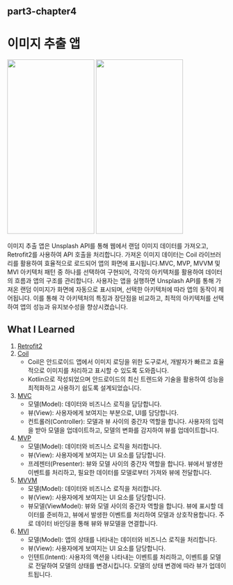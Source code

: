 ## part3-chapter4

# 이미지 추출 앱

<img src="https://github.com/soommmin/part3-chapter4/assets/150005268/5fc8c1af-3953-45c5-a6b0-f4027c6ee5b5" width="200" height="400"/>
<img src="https://github.com/soommmin/part3-chapter4/assets/150005268/f372daa3-8532-4122-af88-f56d08eb5831" width="200" height="400"/>

이미지 추출 앱은 Unsplash API를 통해 웹에서 랜덤 이미지 데이터를 가져오고, Retrofit2를 사용하여 API 호출을 처리합니다. 가져온 이미지 데이터는 Coil 라이브러리를 활용하여 효율적으로 로드되어 앱의 화면에 표시됩니다.MVC, MVP, MVVM 및 MVI 아키텍처 패턴 중 하나를 선택하여 구현되어, 각각의 아키텍처를 활용하여 데이터의 흐름과 앱의 구조를 관리합니다. 사용자는 앱을 실행하면 Unsplash API를 통해 가져온 랜덤 이미지가 화면에 자동으로 표시되며, 선택한 아키텍처에 따라 앱의 동작이 제어됩니다. 이를 통해 각 아키텍처의 특징과 장단점을 비교하고, 최적의 아키텍처를 선택하여 앱의 성능과 유지보수성을 향상시켰습니다.

## What I Learned
1. [Retrofit2](https://square.github.io/retrofit/)
2. [Coil](https://coil-kt.github.io/coil/)
   - Coil은 안드로이드 앱에서 이미지 로딩을 위한 도구로서, 개발자가 빠르고 효율적으로 이미지를 처리하고 표시할 수 있도록 도와줍니다.
   - Kotlin으로 작성되었으며 안드로이드의 최신 트렌드와 기술을 활용하여 성능을 최적화하고 사용하기 쉽도록 설계되었습니다.
4. [MVC](https://ko.wikipedia.org/wiki/%EB%AA%A8%EB%8D%B8-%EB%B7%B0-%EC%BB%A8%ED%8A%B8%EB%A1%A4%EB%9F%AC)
   - 모델(Model): 데이터와 비즈니스 로직을 담당합니다.
   - 뷰(View): 사용자에게 보여지는 부분으로, UI를 담당합니다.
   - 컨트롤러(Controller): 모델과 뷰 사이의 중간자 역할을 합니다. 사용자의 입력을 받아 모델을 업데이트하고, 모델의 변화를 감지하여 뷰를 업데이트합니다.
5. [MVP](https://ko.wikipedia.org/wiki/%EB%AA%A8%EB%8D%B8-%EB%B7%B0-%ED%94%84%EB%A6%AC%EC%A0%A0%ED%84%B0)
   - 모델(Model): 데이터와 비즈니스 로직을 처리합니다.
   - 뷰(View): 사용자에게 보여지는 UI 요소를 담당합니다.
   - 프레젠터(Presenter): 뷰와 모델 사이의 중간자 역할을 합니다. 뷰에서 발생한 이벤트를 처리하고, 필요한 데이터를 모델로부터 가져와 뷰에 전달합니다.
7. [MVVM](https://ko.wikipedia.org/wiki/%EB%AA%A8%EB%8D%B8-%EB%B7%B0-%EB%B7%B0%EB%AA%A8%EB%8D%B8)
   - 모델(Model): 데이터와 비즈니스 로직을 처리합니다.
   - 뷰(View): 사용자에게 보여지는 UI 요소를 담당합니다.
   - 뷰모델(ViewModel): 뷰와 모델 사이의 중간자 역할을 합니다. 뷰에 표시할 데이터를 준비하고, 뷰에서 발생한 이벤트를 처리하여 모델과 상호작용합니다. 주로 데이터 바인딩을 통해 뷰와 뷰모델을 연결합니다.
9. [MVI](https://jaehochoe.medium.com/%EB%B2%88%EC%97%AD-%EC%95%88%EB%93%9C%EB%A1%9C%EC%9D%B4%EB%93%9C%EB%A5%BC-%EC%9C%84%ED%95%9C-mvi-model-view-intent-%EC%95%84%ED%82%A4%ED%85%8D%EC%B3%90-%ED%8A%9C%ED%86%A0%EB%A6%AC%EC%96%BC-%EC%8B%9C%EC%9E%91%ED%95%98%EA%B8%B0-165bda9dfbe7)
   - 모델(Model): 앱의 상태를 나타내는 데이터와 비즈니스 로직을 처리합니다.
   - 뷰(View): 사용자에게 보여지는 UI 요소를 담당합니다.
   - 인텐트(Intent): 사용자의 액션을 나타내는 이벤트를 처리하고, 이벤트를 모델로 전달하여 모델의 상태를 변경시킵니다. 모델의 상태 변경에 따라 뷰가 업데이트됩니다.
